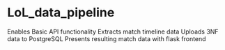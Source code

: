 # LoL_data_pipeline

Enables Basic API functionality
Extracts match timeline data
Uploads 3NF data to PostgreSQL
Presents resulting match data with flask frontend
